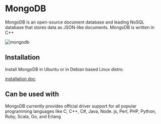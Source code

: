 # MongoDB

MongoDB is an open-source document database and leading NoSQL database that stores data as JSON-like documents. MongoDB is written in C++

![mongodb](https://nakedsecurity.sophos.com/wp-content/uploads/sites/2/2017/01/mongodb.png?w=775)


## Installation

Install MongoDB in Ubuntu or in Debian based Linux distro.

[installation doc](https://docs.mongodb.com/manual/installation/)


## Can be used with

MongoDB currently provides official driver support for all popular programming languages like C, C++, C#, Java, Node. js, Perl, PHP, Python, Ruby, Scala, Go, and Erlang
```
